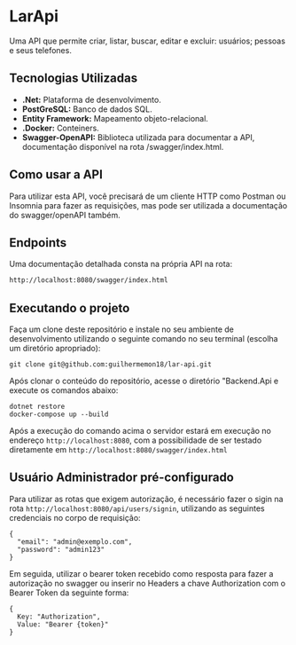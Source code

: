 # LarApi

Uma API que permite criar, listar, buscar, editar e excluir: usuários; pessoas e seus telefones.

## Tecnologias Utilizadas

- **.Net:** Plataforma de desenvolvimento.
- **PostGreSQL:** Banco de dados SQL.
- **Entity Framework:** Mapeamento objeto-relacional.
- **.Docker:** Conteiners.
- **Swagger-OpenAPI:** Biblioteca utilizada para documentar a API, documentação disponível na rota /swagger/index.html.

## Como usar a API

Para utilizar esta API, você precisará de um cliente HTTP como Postman ou Insomnia para fazer as requisições, mas pode ser utilizada a documentação do swagger/openAPI também.

## Endpoints

Uma documentação detalhada consta na própria API na rota:

```sh
http://localhost:8080/swagger/index.html
```
## Executando o projeto

Faça um clone deste repositório e instale no seu ambiente de desenvolvimento utilizando o seguinte comando no seu terminal (escolha um diretório apropriado):

```shell
git clone git@github.com:guilhermemon18/lar-api.git
```

Após clonar o conteúdo do repositório, acesse o diretório "Backend.Api e execute os comandos abaixo:

```shell
dotnet restore
docker-compose up --build
```

Após a execução do comando acima o servidor estará em execução no endereço `http://localhost:8080`, com a possibilidade de ser testado diretamente em `http://localhost:8080/swagger/index.html`

## Usuário Administrador pré-configurado

Para utilizar as rotas que exigem autorização,  é necessário fazer o sigin  na rota `http://localhost:8080/api/users/signin`, utilizando as seguintes credenciais no corpo de requisição:

```shell
{
  "email": "admin@exemplo.com",
  "password": "admin123"
}
```
Em seguida, utilizar o bearer token recebido como resposta para fazer a autorização no swagger ou inserir no Headers a chave Authorization com o Bearer Token da seguinte forma:
```shell
{
  Key: "Authorization",
  Value: "Bearer {token}"
}
```
